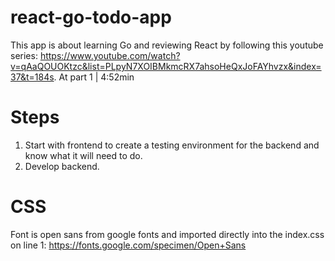 # react-go-todo-app
This app is about learning Go and reviewing React by following this youtube series:  https://www.youtube.com/watch?v=qAaQOUOKtzc&list=PLpyN7XOIBMkmcRX7ahsoHeQxJoFAYhvzx&index=37&t=184s.
At part 1 | 4:52min

# Steps
1.  Start with frontend to create a testing environment for the backend and know what it will need to do.
2.  Develop backend.

# CSS
Font is open sans from google fonts and imported directly into the index.css on line 1: https://fonts.google.com/specimen/Open+Sans